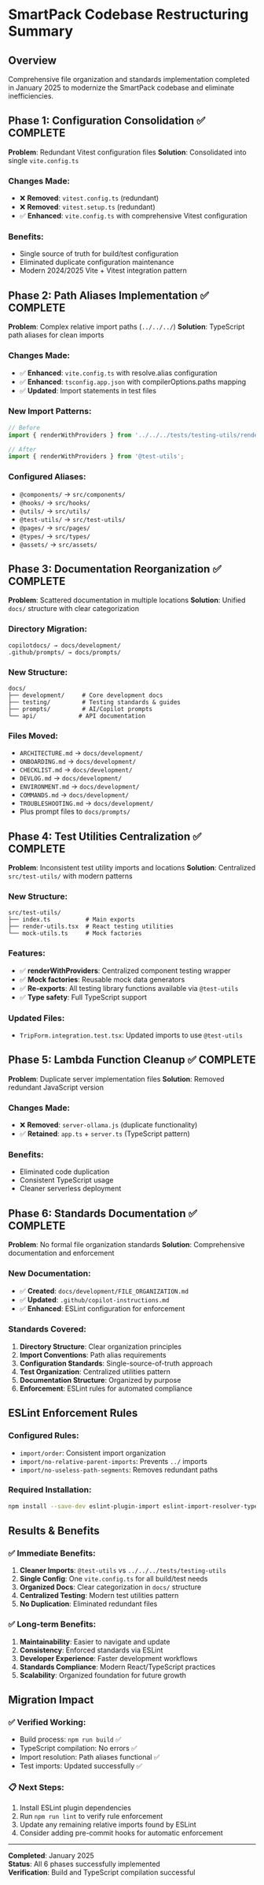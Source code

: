 # SmartPack Codebase Restructuring Summary

## Overview

Comprehensive file organization and standards implementation completed in January 2025 to modernize the SmartPack codebase and eliminate inefficiencies.

## Phase 1: Configuration Consolidation ✅ COMPLETE

**Problem**: Redundant Vitest configuration files
**Solution**: Consolidated into single `vite.config.ts`

### Changes Made:

- ❌ **Removed**: `vitest.config.ts` (redundant)
- ❌ **Removed**: `vitest.setup.ts` (redundant)
- ✅ **Enhanced**: `vite.config.ts` with comprehensive Vitest configuration

### Benefits:

- Single source of truth for build/test configuration
- Eliminated duplicate configuration maintenance
- Modern 2024/2025 Vite + Vitest integration pattern

## Phase 2: Path Aliases Implementation ✅ COMPLETE

**Problem**: Complex relative import paths (`../../../`)
**Solution**: TypeScript path aliases for clean imports

### Changes Made:

- ✅ **Enhanced**: `vite.config.ts` with resolve.alias configuration
- ✅ **Enhanced**: `tsconfig.app.json` with compilerOptions.paths mapping
- ✅ **Updated**: Import statements in test files

### New Import Patterns:

```typescript
// Before
import { renderWithProviders } from '../../../tests/testing-utils/render-utils';

// After
import { renderWithProviders } from '@test-utils';
```

### Configured Aliases:

- `@components/` → `src/components/`
- `@hooks/` → `src/hooks/`
- `@utils/` → `src/utils/`
- `@test-utils/` → `src/test-utils/`
- `@pages/` → `src/pages/`
- `@types/` → `src/types/`
- `@assets/` → `src/assets/`

## Phase 3: Documentation Reorganization ✅ COMPLETE

**Problem**: Scattered documentation in multiple locations
**Solution**: Unified `docs/` structure with clear categorization

### Directory Migration:

```
copilotdocs/ → docs/development/
.github/prompts/ → docs/prompts/
```

### New Structure:

```
docs/
├── development/     # Core development docs
├── testing/         # Testing standards & guides
├── prompts/         # AI/Copilot prompts
└── api/            # API documentation
```

### Files Moved:

- `ARCHITECTURE.md` → `docs/development/`
- `ONBOARDING.md` → `docs/development/`
- `CHECKLIST.md` → `docs/development/`
- `DEVLOG.md` → `docs/development/`
- `ENVIRONMENT.md` → `docs/development/`
- `COMMANDS.md` → `docs/development/`
- `TROUBLESHOOTING.md` → `docs/development/`
- Plus prompt files to `docs/prompts/`

## Phase 4: Test Utilities Centralization ✅ COMPLETE

**Problem**: Inconsistent test utility imports and locations
**Solution**: Centralized `src/test-utils/` with modern patterns

### New Structure:

```
src/test-utils/
├── index.ts          # Main exports
├── render-utils.tsx  # React testing utilities
└── mock-utils.ts     # Mock factories
```

### Features:

- ✅ **renderWithProviders**: Centralized component testing wrapper
- ✅ **Mock factories**: Reusable mock data generators
- ✅ **Re-exports**: All testing library functions available via `@test-utils`
- ✅ **Type safety**: Full TypeScript support

### Updated Files:

- `TripForm.integration.test.tsx`: Updated imports to use `@test-utils`

## Phase 5: Lambda Function Cleanup ✅ COMPLETE

**Problem**: Duplicate server implementation files
**Solution**: Removed redundant JavaScript version

### Changes Made:

- ❌ **Removed**: `server-ollama.js` (duplicate functionality)
- ✅ **Retained**: `app.ts` + `server.ts` (TypeScript pattern)

### Benefits:

- Eliminated code duplication
- Consistent TypeScript usage
- Cleaner serverless deployment

## Phase 6: Standards Documentation ✅ COMPLETE

**Problem**: No formal file organization standards
**Solution**: Comprehensive documentation and enforcement

### New Documentation:

- ✅ **Created**: `docs/development/FILE_ORGANIZATION.md`
- ✅ **Updated**: `.github/copilot-instructions.md`
- ✅ **Enhanced**: ESLint configuration for enforcement

### Standards Covered:

1. **Directory Structure**: Clear organization principles
2. **Import Conventions**: Path alias requirements
3. **Configuration Standards**: Single-source-of-truth approach
4. **Test Organization**: Centralized utilities pattern
5. **Documentation Structure**: Organized by purpose
6. **Enforcement**: ESLint rules for automated compliance

## ESLint Enforcement Rules

### Configured Rules:

- `import/order`: Consistent import organization
- `import/no-relative-parent-imports`: Prevents `../` imports
- `import/no-useless-path-segments`: Removes redundant paths

### Required Installation:

```bash
npm install --save-dev eslint-plugin-import eslint-import-resolver-typescript
```

## Results & Benefits

### ✅ Immediate Benefits:

1. **Cleaner Imports**: `@test-utils` vs `../../../tests/testing-utils`
2. **Single Config**: One `vite.config.ts` for all build/test needs
3. **Organized Docs**: Clear categorization in `docs/` structure
4. **Centralized Testing**: Modern test utilities pattern
5. **No Duplication**: Eliminated redundant files

### ✅ Long-term Benefits:

1. **Maintainability**: Easier to navigate and update
2. **Consistency**: Enforced standards via ESLint
3. **Developer Experience**: Faster development workflows
4. **Standards Compliance**: Modern React/TypeScript practices
5. **Scalability**: Organized foundation for future growth

## Migration Impact

### ✅ Verified Working:

- Build process: `npm run build` ✅
- TypeScript compilation: No errors ✅
- Import resolution: Path aliases functional ✅
- Test imports: Updated successfully ✅

### 📋 Next Steps:

1. Install ESLint plugin dependencies
2. Run `npm run lint` to verify rule enforcement
3. Update any remaining relative imports found by ESLint
4. Consider adding pre-commit hooks for automatic enforcement

---

**Completed**: January 2025  
**Status**: All 6 phases successfully implemented  
**Verification**: Build and TypeScript compilation successful
